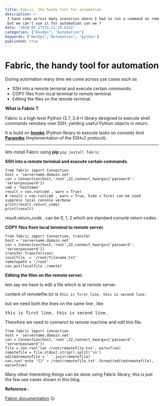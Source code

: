 ```yaml
---
title: Fabric, the handy tool for automation
description: >-
 I have come across many scenarios where I had to run a command on remote terminal. Yes we can use ssh 
 but we can't use it for automation can we ?
date: "2018-07-27T15:22:29.625Z"
categories: ["DevOps", "Automation"]
keywords: ["DevOps","Automation", "python"]
published: true
---
```

# Fabric, the handy tool for automation
During automation many time we come across use cases such as 

  * SSH into a remote terminal and execute certain commands.
  * COPY files from local terminal to remote terminal.
  * Editing the files on the remote terminal.

__What is Fabric :grey_question:__

Fabric is a high level Python (2.7, 3.4+) library designed to execute shell commands remotely over SSH, yielding useful Python objects in return.

It is build on **[Invoke](https://www.pyinvoke.org/ "Invoke is a Python (2.7 and 3.4+) task execution tool & library.")** (Python library to execute tasks on console) And **[Paramiko](https://www.paramiko.org/ "Paramiko is a Python (2.7, 3.4+) implementation of the SSHv2 protocol")** (Implementation of the SSHv2 protocol).

****

lets install Fabric using __pip__
`pip install fabric`

__SSH into a remote terminal and execute certain commands.__

```
from fabric import Connection
host = 'servername.domain.net'
con = Connection(host,'root',22,connect_kwargs={'password': 'serverpassword'})
cmd = 'hostname'
result = con.run(cmd , warn = True)
# result = con.run(cmd , warn = True, hide = Ture) can be used suppress local console verbose
print(result.return_code) 
print(result)
```


result.return_code , can be 0, 1, 2 which are standard console return codes.

__COPY files from local terminal to remote server.__

```
from fabric import Connection, transfer
host = 'servername.domain.net'
con = Connection(host,'root',22,connect_kwargs={'password': 'serverpassword'})
transfer.Transfer(con)
localfile  = '/root/filename.txt'
remotepath = '/root'
con.put(localfile ,remote)
```
__Editing the files on the remote server.__

lets say we have to edit a file which is at remote server.

content of remotefile.txt is 
`
this is first line.
this is second line.
`

but we need both the lines on the same line , like
<pre>
this is first line. this is second line.
</pre>

Therefore we need to connenct to remote machine and edit this file.

```
from fabric import Connection
host = 'servername.domain.net'
con = Connection(host,'root',22,connect_kwargs={'password': 'serverpassword'})
file = con.run('cat /root/remotefile.txt', warn=True)
remotefile = file.stdout.strip().split('\n')
editedremotefile = ' '.join(remotefile)
con.run('echo "{}" > /root/remotefile.txt'.format(editedremotefile), warn=True)
```
Many other interesting things can be done using Fabric library,  this is just the few use cases shown in this blog.

__Reference :__

[Fabric documentation](http://www.fabfile.org/) 😑






